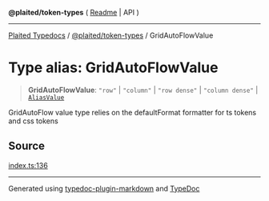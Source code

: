 **@plaited/token-types** ( [Readme](../README.md) \| API )

***

[Plaited Typedocs](../../../modules.md) / [@plaited/token-types](../modules.md) / GridAutoFlowValue

# Type alias: GridAutoFlowValue

> **GridAutoFlowValue**: `"row"` \| `"column"` \| `"row dense"` \| `"column dense"` \| [`AliasValue`](AliasValue.md)

GridAutoFlow value type relies on the defaultFormat formatter for ts tokens and css tokens

## Source

[index.ts:136](https://github.com/plaited/plaited/blob/d85458a/libs/token-types/src/index.ts#L136)

***

Generated using [typedoc-plugin-markdown](https://www.npmjs.com/package/typedoc-plugin-markdown) and [TypeDoc](https://typedoc.org/)
